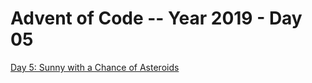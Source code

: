 # Advent of Code -- Year 2019 - Day 05

[Day 5: Sunny with a Chance of Asteroids](https://adventofcode.com/2019/day/5)
